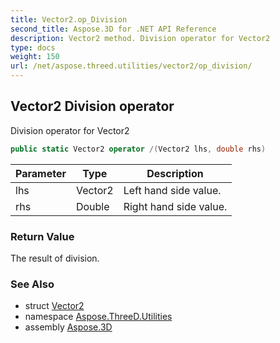 ```yaml
---
title: Vector2.op_Division
second_title: Aspose.3D for .NET API Reference
description: Vector2 method. Division operator for Vector2
type: docs
weight: 150
url: /net/aspose.threed.utilities/vector2/op_division/
---
```

## Vector2 Division operator

Division operator for Vector2

```csharp
public static Vector2 operator /(Vector2 lhs, double rhs)
```

| Parameter | Type | Description |
| --- | --- | --- |
| lhs | Vector2 | Left hand side value. |
| rhs | Double | Right hand side value. |

### Return Value

The result of division.

### See Also

* struct [Vector2](../)
* namespace [Aspose.ThreeD.Utilities](../../vector2/)
* assembly [Aspose.3D](../../../)


